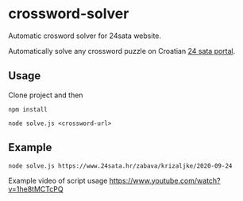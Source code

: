# crossword-solver
Automatic crosword solver for 24sata website.

Automatically solve any crossword puzzle on Croatian [24 sata portal](https://www.24sata.hr/zabava/krizaljke/).

## Usage

Clone project and then

```
npm install
```

```
node solve.js <crossword-url>
```

## Example

```
node solve.js https://www.24sata.hr/zabava/krizaljke/2020-09-24
```

Example video of script usage https://www.youtube.com/watch?v=1he8tMCTcPQ
